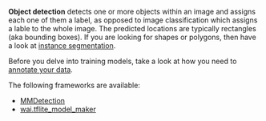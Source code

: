 **Object detection** detects one or more objects within an image and assigns each one of them a label, as opposed 
to image classification which assigns a lable to the whole image. The predicted locations are typically rectangles
(aka bounding boxes). If you are looking for shapes or polygons, then have a look at [instance segmentation](instance_segmentation.md).

Before you delve into training models, take a look at how you need to [annotate your data](annotate.md).

The following frameworks are available:

* [MMDetection](mmdetection.md)
* [wai.tflite_model_maker](wai.tflite_model_maker.md)
